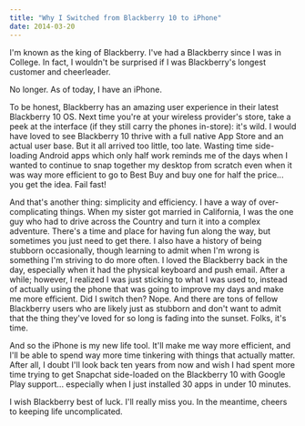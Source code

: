 ```yaml
---
title: "Why I Switched from Blackberry 10 to iPhone"
date: 2014-03-20
---
```


I'm known as the king of Blackberry. I've had a Blackberry since I was in College. In fact, I wouldn't be surprised if I was Blackberry's longest customer and cheerleader.

No longer. As of today, I have an iPhone.

To be honest, Blackberry has an amazing user experience in their latest Blackberry 10 OS. Next time you're at your wireless provider's store, take a peek at the interface (if they still carry the phones in-store): it's wild. I would have loved to see Blackberry 10 thrive with a full native App Store and an actual user base. But it all arrived too little, too late. Wasting time side-loading Android apps which only half work reminds me of the days when I wanted to continue to snap together my desktop from scratch even when it was way more efficient to go to Best Buy and buy one for half the price... you get the idea. Fail fast!

And that's another thing: simplicity and efficiency. I have a way of over-complicating things. When my sister got married in California, I was the one guy who had to drive across the Country and turn it into a complex adventure. There's a time and place for having fun along the way, but sometimes you just need to get there. I also have a history of being stubborn occasionally, though learning to admit when I'm wrong is something I'm striving to do more often. I loved the Blackberry back in the day, especially when it had the physical keyboard and push email. After a while; however, I realized I was just sticking to what I was used to, instead of actually using the phone that was going to improve my days and make me more efficient. Did I switch then? Nope. And there are tons of fellow Blackberry users who are likely just as stubborn and don't want to admit that the thing they've loved for so long is fading into the sunset. Folks, it's time.

And so the iPhone is my new life tool. It'll make me way more efficient, and I'll be able to spend way more time tinkering with things that actually matter. After all, I doubt I'll look back ten years from now and wish I had spent more time trying to get Snapchat side-loaded on the Blackberry 10 with Google Play support... especially when I just installed 30 apps in under 10 minutes.

I wish Blackberry best of luck. I'll really miss you. In the meantime, cheers to keeping life uncomplicated.
